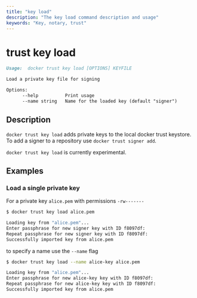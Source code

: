 ```yaml
---
title: "key load"
description: "The key load command description and usage"
keywords: "Key, notary, trust"
---
```


<!-- This file is maintained within the docker/cli Github
     repository at https://github.com/docker/cli/. Make all
     pull requests against that repo. If you see this file in
     another repository, consider it read-only there, as it will
     periodically be overwritten by the definitive file. Pull
     requests which include edits to this file in other repositories
     will be rejected.
-->

# trust key load

```markdown
Usage:	docker trust key load [OPTIONS] KEYFILE

Load a private key file for signing

Options:
      --help          Print usage
      --name string   Name for the loaded key (default "signer")
```

## Description

`docker trust key load` adds private keys to the local docker trust keystore. To add a signer to a repository use `docker trust signer add`.

`docker trust key load` is currently experimental.

## Examples

### Load a single private key

For a private key `alice.pem` with permissions `-rw-------`

```bash
$ docker trust key load alice.pem

Loading key from "alice.pem"...
Enter passphrase for new signer key with ID f8097df: 
Repeat passphrase for new signer key with ID f8097df: 
Successfully imported key from alice.pem

```
to specify a name use the `--name` flag

```bash
$ docker trust key load --name alice-key alice.pem

Loading key from "alice.pem"...
Enter passphrase for new alice-key key with ID f8097df: 
Repeat passphrase for new alice-key key with ID f8097df: 
Successfully imported key from alice.pem

```

